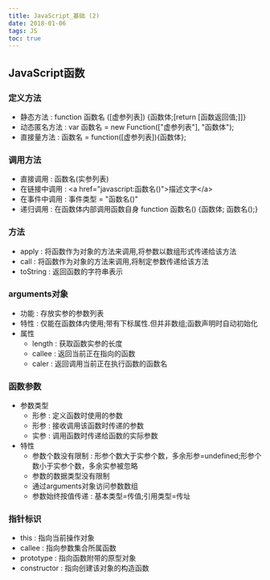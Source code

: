 ```yaml
---
title: JavaScript_基础 (2)
date: 2018-01-06
tags: JS
toc: true
---
```


## JavaScript函数
### 定义方法
- 静态方法 :
    function 函数名 ([虚参列表]) {函数体;[return [函数返回值;]]}
- 动态匿名方法 :
    var 函数名 = new Function(["虚参列表"], "函数体");
- 直接量方法 :
    函数名 = function([虚参列表]){函数体};

### 调用方法
- 直接调用 : 函数名(实参列表)
- 在链接中调用 : &lt;a href="javascript:函数名()">描述文字&lt;/a>
- 在事件中调用 : 事件类型 = "函数名()"
- 递归调用 : 在函数体内部调用函数自身 function 函数名() {函数体; 函数名();}

<!-- more -->

### 方法
- apply : 将函数作为对象的方法来调用,将参数以数组形式传递给该方法
- call : 将函数作为对象的方法来调用,将制定参数传递给该方法
- toString : 返回函数的字符串表示

### arguments对象
- 功能 : 存放实参的参数列表
- 特性 : 仅能在函数体内使用;带有下标属性.但并非数组;函数声明时自动初始化
- 属性
    * length : 获取函数实参的长度
    * callee : 返回当前正在指向的函数
    * caler : 返回调用当前正在执行函数的函数名

### 函数参数
- 参数类型
    * 形参 : 定义函数时使用的参数 
    * 形参 : 接收调用该函数时传递的参数
    * 实参 : 调用函数时传递给函数的实际参数
- 特性
    * 参数个数没有限制 : 形参个数大于实参个数，多余形参=undefined;形参个数小于实参个数，多余实参被忽略
    * 参数的数据类型没有限制
    * 通过arguments对象访问参数数组
    * 参数始终按值传递 : 基本类型=传值;引用类型=传址 

### 指针标识
- this : 指向当前操作对象
- callee : 指向参数集合所属函数
- prototype : 指向函数附带的原型对象
- constructor : 指向创建该对象的构造函数